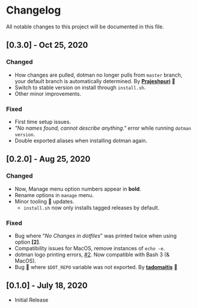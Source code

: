 # Changelog

All notable changes to this project will be documented in this file.

## [0.3.0] - Oct 25, 2020

### Changed
- How changes are pulled, dotman no longer pulls from `master` branch, your default branch is automatically determined. By **[Prajeshpuri](https://github.com/Bhupesh-V/dotman/pull/18)** 🙌
- Switch to stable version on install through `install.sh`.
- Other minor improvements.

### Fixed
- First time setup issues.
- _"No names found, cannot describe anything."_ error while running `dotman version`.
- Double exported aliases when installing dotman again.


## [0.2.0] - Aug 25, 2020

### Changed
- Now, Manage menu option numbers appear in **bold**.
- Rename options in `manage` menu.
- Minor tooling 🔧 updates.
  - `install.sh` now only installs tagged releases by default.

### Fixed
- Bug where "_No Changes in dotfiles_" was printed twice when using option **[2]**.
- Compatibility issues for MacOS, remove instances of `echo -e`.
- dotman logo printing errors, [#2](https://github.com/Bhupesh-V/dotman/issues/2). Now compatible with Bash 3 (& MacOS).
- Bug 🐛 where `$DOT_REPO` variable was not exported. By **[tadomaitis](https://github.com/Bhupesh-V/dotman/pull/5)** 🙌


## [0.1.0] - July 18, 2020
- Initial Release
